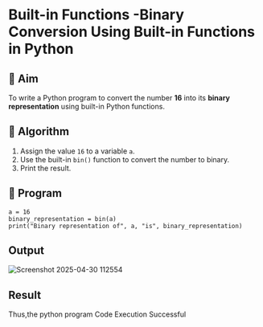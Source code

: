 # Built-in Functions -Binary Conversion Using Built-in Functions in Python

## 🎯 Aim
To write a Python program to convert the number **16** into its **binary representation** using built-in Python functions.

## 🧠 Algorithm
1. Assign the value `16` to a variable `a`.
2. Use the built-in `bin()` function to convert the number to binary.
3. Print the result.

## 🧾 Program
```
a = 16
binary_representation = bin(a)
print("Binary representation of", a, "is", binary_representation)
```
## Output
![Screenshot 2025-04-30 112554](https://github.com/user-attachments/assets/dfac1582-7366-4f6f-8e35-f6ecd7d3dd39)

## Result
Thus,the python program Code Execution Successful
